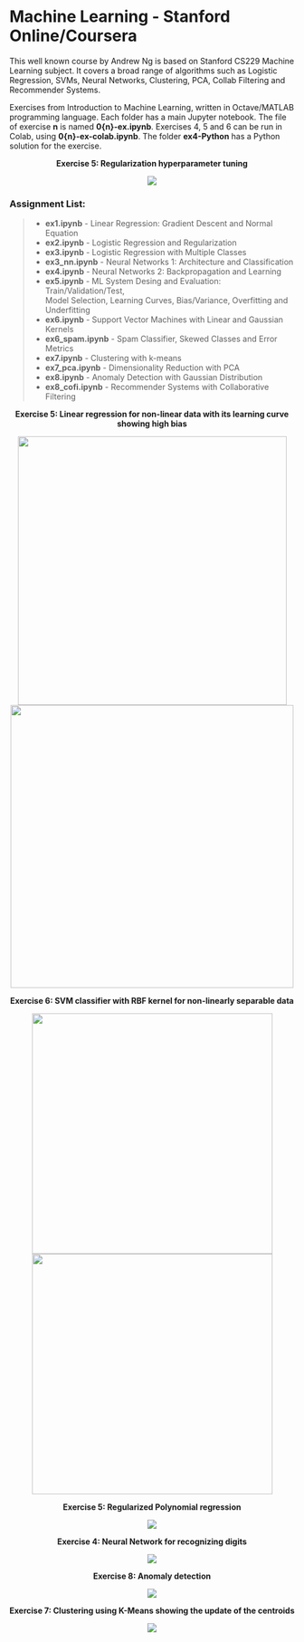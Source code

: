 # Machine Learning - Stanford Online/Coursera

This well known course by Andrew Ng is based on Stanford CS229 Machine Learning subject. It covers a broad range of algorithms such as Logistic Regression, SVMs, Neural Networks, Clustering, PCA, Collab Filtering and Recommender Systems.

Exercises from Introduction to Machine Learning, written in Octave/MATLAB programming language. Each folder has a main Jupyter notebook. The file of exercise **n** is named **0{n}-ex.ipynb**. Exercises 4, 5 and 6 can be run in Colab, using **0{n}-ex-colab.ipynb**. The folder **ex4-Python** has a Python solution for the exercise.

<p align="center">
  <b>Exercise 5: Regularization hyperparameter tuning</b>
</p>
<p align="center">
  <img src="https://user-images.githubusercontent.com/71747228/154782391-5d8043b9-48e3-4261-a0ba-50975113c4b0.png"
  />
</p>

 ### Assignment List:

 > - **ex1.ipynb** - Linear Regression: Gradient Descent and Normal Equation   
 > - **ex2.ipynb** - Logistic Regression and Regularization  
 > - **ex3.ipynb** - Logistic Regression with Multiple Classes  
 > - **ex3_nn.ipynb** - Neural Networks 1: Architecture and Classification  
 > - **ex4.ipynb** - Neural Networks 2: Backpropagation and Learning  
 > - **ex5.ipynb** - ML System Desing and Evaluation: Train/Validation/Test, <br>
 Model Selection, Learning Curves, Bias/Variance, Overfitting and Underfitting   
 > - **ex6.ipynb** - Support Vector Machines with Linear and Gaussian Kernels   
 > - **ex6_spam.ipynb** - Spam Classifier, Skewed Classes and Error Metrics
 > - **ex7.ipynb** - Clustering with k-means   
 > - **ex7_pca.ipynb** - Dimensionality Reduction with PCA
 > - **ex8.ipynb** - Anomaly Detection with Gaussian Distribution
 > - **ex8_cofi.ipynb** - Recommender Systems with Collaborative Filtering

<p align="center">
  <b>Exercise 5: Linear regression for non-linear data with its learning curve showing high bias</b>
</p>
<p align="center">
  <img src="https://user-images.githubusercontent.com/71747228/181934958-676854b5-fda8-4216-ab0a-61588d356e8a.png"
   width="475"/>
  <img src="https://user-images.githubusercontent.com/71747228/154782442-fd32d981-385b-45e8-bacd-48993602b570.png"
   width="500"/>
</p>

<p align="center">
  <b>Exercise 6: SVM classifier with RBF kernel for non-linearly separable data</b>
</p>
<p align="center">
  <img src="https://user-images.githubusercontent.com/71747228/182239246-13caac2a-84f0-4552-8a95-0fb0160bba65.png" height="425"/>
  <img src="https://user-images.githubusercontent.com/71747228/182239085-4de86f67-5145-4eaa-9648-9c4b83c31d32.png" height="425"/>
</p>

<p align="center">
  <b>Exercise 5: Regularized Polynomial regression</b>
</p>
<p align="center">
  <img src="https://user-images.githubusercontent.com/71747228/181935018-1a9bfe22-963f-46d7-a052-8f599f1aa5fd.png"
  />
</p>

<p align="center">
  <b>Exercise 4: Neural Network for recognizing digits</b>
</p>
<p align="center">
  <img src="https://user-images.githubusercontent.com/71747228/182029279-851c4517-5247-4cde-867d-3326d6545fd1.png"
  />
</p>

<p align="center">
  <b>Exercise 8: Anomaly detection</b>
</p>
<p align="center">
  <img src="https://user-images.githubusercontent.com/71747228/182029406-3b56042c-0d92-4599-a09c-eec4ecf7cd07.png"
  />
</p>

<p align="center">
  <b>Exercise 7: Clustering using K-Means showing the update of the centroids</b>
</p>
<p align="center">
  <img src="https://user-images.githubusercontent.com/71747228/182029478-7b0116bf-a810-4e86-8ecc-666f11c47da4.png"
  />
</p>

